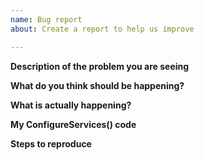 ```yaml
---
name: Bug report
about: Create a report to help us improve

---
```


<!--
Fill in the following when creating an issue
-->
**Description of the problem you are seeing**

<!--(Fill in)-->

**What do you think should be happening?**

<!--(Fill in)-->

**What is actually happening?**

<!--(Fill in)-->

**My ConfigureServices() code**

<!--
    First check have app.UseAuthentication() in my Configure() class, and it's before app.UseMvc()
    Then paste in your ConfigureServices() method from your startup.cs file
    Make sure you haven't pasted in any hard coded secrets.
-->

**Steps to reproduce**

<!--(Fill in)-->
<!--(Optionally give a link to a github repo which illustrates the problem)-->
